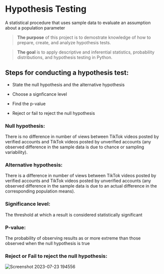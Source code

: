 # Hypothesis Testing
A statistical procedure that uses sample data to evaluate an assumption about a population parameter

> **The purpose** of this project is to demostrate knowledge of how to prepare, create, and analyze hypothesis tests.

> **The goal** is to apply descriptive and inferential statistics, probability distributions, and hypothesis testing in Python.

## **Steps for conducting a hypothesis test:**

*  State the null hypothesis and the alternative hypothesis

*  Choose a signficance level

*  Find the p-value

*  Reject or fail to reject the null hypothesis

### **Null hypothesis:** 
There is no difference in number of views between TikTok videos posted by verified accounts and TikTok videos posted by unverified accounts (any observed difference in the sample data is due to chance or sampling variability).

### **Alternative hypothesis:** 
There is a difference in number of views between TikTok videos posted by verified accounts and TikTok videos posted by unverified accounts (any observed difference in the sample data is due to an actual difference in the corresponding population means).

### **Significance level:** 
The threshold at which a result is considered statistically significant		

### **P-value:** 
The probability of observing results as or more extreme than those observed when the null hypothesis is true

### **Reject or Fail to reject the null hypothesis:**

![Screenshot 2023-07-23 194556](https://github.com/sagarv2522/A-B-Test-of-TIkTok/assets/109810639/ee6cd07e-4433-4f7f-aa65-2d225d30c4a4)

